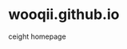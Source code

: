 # wooqii.github.io

<html>
    <head>
        <title>ceight</title>
    </head>
    <body>
        ceight homepage
    </body>
</html>
